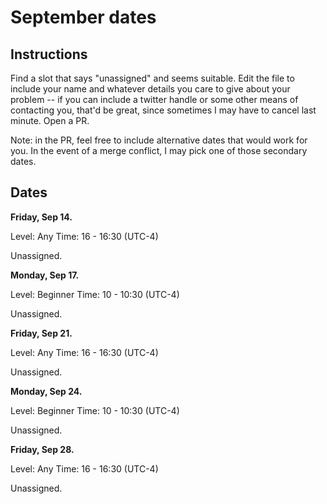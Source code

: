 # September dates

## Instructions

Find a slot that says "unassigned" and seems suitable. Edit the file
to include your name and whatever details you care to give about your
problem -- if you can include a twitter handle or some other means of
contacting you, that'd be great, since sometimes I may have to cancel
last minute. Open a PR.

Note: in the PR, feel free to include alternative dates that would
work for you. In the event of a merge conflict, I may pick one of
those secondary dates.

## Dates

**Friday, Sep 14.**

Level: Any
Time: 16 - 16:30 (UTC-4)

Unassigned.

**Monday, Sep 17.**

Level: Beginner
Time: 10 - 10:30 (UTC-4)

Unassigned.

**Friday, Sep 21.**

Level: Any
Time: 16 - 16:30 (UTC-4)

Unassigned.

**Monday, Sep 24.**

Level: Beginner
Time: 10 - 10:30 (UTC-4)

Unassigned.

**Friday, Sep 28.**

Level: Any
Time: 16 - 16:30 (UTC-4)

Unassigned.





